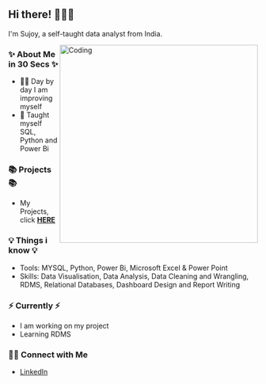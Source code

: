 ## Hi there! 🙋🏻‍♀️

I'm Sujoy, a self-taught data analyst from India.

<img align="right" alt="Coding" width="400" src="https://capturly.com/blog/wp-content/uploads/2018/02/Data-Website-Analytics.gif">

### ✨ About Me in 30 Secs ✨
- 🧘‍♂️ Day by day I am improving myself
- 📝 Taught myself SQL, Python and Power Bi

### 📚 Projects  📚
- My Projects, click **[HERE]()**

### 💡 Things i know 💡
- Tools: MYSQL, Python, Power Bi, Microsoft Excel & Power Point
- Skills: Data Visualisation, Data Analysis, Data Cleaning and Wrangling, RDMS, Relational Databases, Dashboard Design and Report Writing

### ⚡️ Currently ⚡️
- I am working on my project
- Learning RDMS

### 🙌🏻 Connect with Me
- [LinkedIn](https://www.linkedin.com/in/sujoynath/)
